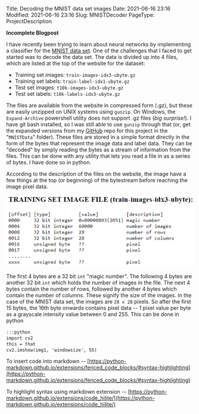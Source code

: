 Title: Decoding the MNIST data set images
Date: 2021-06-16 23:16
Modified: 2021-06-16 23:16
Slug: MNISTDecoder
PageType: ProjectDescription


**Incomplete Blogpost**

I have recently been trying to learn about neural networks by implementing a classifier for the [MNIST data set](http://yann.lecun.com/exdb/mnist/).
One of the challenges that I faced to get started was to decode the data set.
The data is divided up into 4 files, which are listed at the top of the website for the dataset:

* Training set images: `train-images-idx3-ubyte.gz`<br/>
* Training set labels: `train-label-idx1-ubyte.gz`<br/>
* Test set images: `t10k-images-idx3-ubyte.gz`<br/>
* Test set labels: `t10k-labels-idx3-ubyte.gz`<br/>

The files are available from the website in compressed form (.gz), but these are easily unzipped on UNIX systems using `gunzip`.
On Windows, the `Expand-Archive` powershell utility does not support .gz files (_big surprise!_).
I have git bash installed, so I was still able to use `gunzip` through that (or, get the expanded versions from my [GitHub](https://github.com/vibhavgaur/NeuralNetworkPractice) repo for this project in the "`MNISTData`" folder).
These files are stored in a simple format directly in the form of the bytes that represent the image data and label data.
They can be "decoded" by simply reading the bytes as a stream of information from the files.
This can be done with any utility that lets you read a file in as a series of bytes.
I have done so in python.

According to the description of the files on the website, the image have a few things at the top (or beginning) of the bytestream before reaching the image pixel data.

<p align="center">
<img src="../images/MNIST_imageFiles.png">
</p>

The first 4 bytes are a 32 bit `int` "magic number". 
The following 4 bytes are another 32 bit `int` which holds the number of images in the file.
The next 4 bytes contain the number of rows, followed by another 4 bytes which contain the number of columns.
These signify the size of the images.
In the case of the MNIST data set, the images are `28 x 28` pixels.
So after the first 15 bytes, the 16th byte onwards contains pixel data -- 1 pixel value per byte as a grayscale intensity value between 0 and 255.
This can be done in python 


	:::python
	import cv2
	this = that
	cv2.imshow(img1, 'windowsize', 55)

To insert code into markdown -- [https://python-markdown.github.io/extensions/fenced_code_blocks/#syntax-highlighting](https://python-markdown.github.io/extensions/fenced_code_blocks/#syntax-highlighting)

To highlight syntax using markdown extension -- [https://python-markdown.github.io/extensions/code_hilite/](https://python-markdown.github.io/extensions/code_hilite/)
